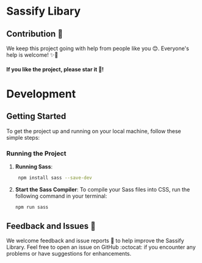 # Sassify Libary

## Contribution :raising_hand:

We keep this project going with help from people like you :blush:. Everyone's help is welcome! :sparkles::muscle:

#### If you like the project, please star it :star2:!

# Development

## Getting Started

To get the project up and running on your local machine, follow these simple steps:

### Running the Project

1. **Running Sass**:
   ```bash
    npm install sass --save-dev
   ```
   
2. **Start the Sass Compiler**:
   To compile your Sass files into CSS, run the following command in your terminal:

   ```bash
   npm run sass
   ```
   
## Feedback and Issues :speech_balloon:

We welcome feedback and issue reports :memo: to help improve the Sassify Library. Feel free to open an issue on GitHub :octocat: if you encounter any problems or have suggestions for enhancements.
